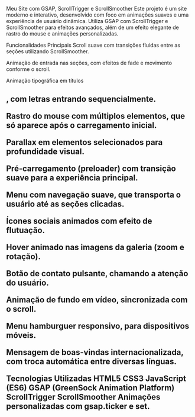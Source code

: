 Meu Site com GSAP, ScrollTrigger e ScrollSmoother
Este projeto é um site moderno e interativo, desenvolvido com foco em animações suaves e uma experiência de usuário dinâmica. Utiliza GSAP com ScrollTrigger e ScrollSmoother para efeitos avançados, além de um efeito elegante de rastro do mouse e animações personalizadas.

Funcionalidades Principais
Scroll suave com transições fluidas entre as seções utilizando ScrollSmoother.

Animação de entrada nas seções, com efeitos de fade e movimento conforme o scroll.

Animação tipográfica em títulos <h2>, com letras entrando sequencialmente.

Rastro do mouse com múltiplos elementos, que só aparece após o carregamento inicial.

Parallax em elementos selecionados para profundidade visual.

Pré-carregamento (preloader) com transição suave para a experiência principal.

Menu com navegação suave, que transporta o usuário até as seções clicadas.

Ícones sociais animados com efeito de flutuação.

Hover animado nas imagens da galeria (zoom e rotação).

Botão de contato pulsante, chamando a atenção do usuário.

Animação de fundo em vídeo, sincronizada com o scroll.

Menu hamburguer responsivo, para dispositivos móveis.

Mensagem de boas-vindas internacionalizada, com troca automática entre diversas línguas.

Tecnologias Utilizadas
HTML5
CSS3
JavaScript (ES6)
GSAP (GreenSock Animation Platform)
ScrollTrigger
ScrollSmoother
Animações personalizadas com gsap.ticker e set.

